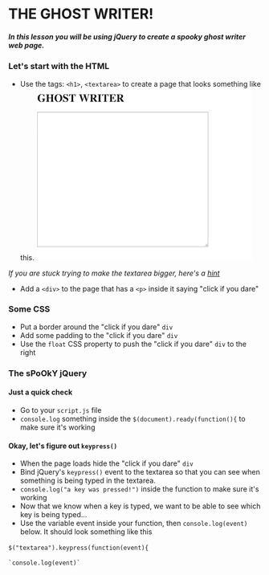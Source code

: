 # THE GHOST WRITER!
##### In this lesson you will be using jQuery to create a spooky ghost writer web page.

### Let's start with the HTML
* Use the tags: `<h1>`, `<textarea>` to create a page that looks something like this.
![screen](images/example.png)


*If you are stuck trying to make the textarea bigger, here's a [hint](https://www.w3schools.com/tags/tryit.asp?filename=tryhtml_textarea)*
* Add a `<div>` to the page that has a `<p>` inside it saying "click if you dare"

### Some CSS
* Put a border around the "click if you dare" `div` 
* Add some padding to the "click if you dare" `div`
* Use the `float` CSS property to push the "click if you dare" `div` to the right

### The sPoOkY jQuery
#### Just a quick check
* Go to your `script.js` file
* `console.log` something inside the `$(document).ready(function(){` to make sure it's working
#### Okay, let's figure out `keypress()`
* When the page loads hide the "click if you dare" `div`
* Bind jQuery's `keypress()` event to the textarea so that you can see when something is being typed in the textarea.
* `console.log("a key was pressed!")` inside the function to make sure it's working
* Now that we know when a key is typed, we want to be able to see which key is being typed...
* Use the variable event inside your function, then `console.log(event)` below. It should look something like this 

`$("textarea").keypress(function(event){`
    
    `console.log(event)` 
